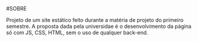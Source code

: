 #SOBRE

Projeto de um site estático feito durante a matéria de projeto do primeiro semestre.
A proposta dada pela universidae é o desenvolvimento da página só com JS, CSS, HTML, sem o uso de qualquer back-end.